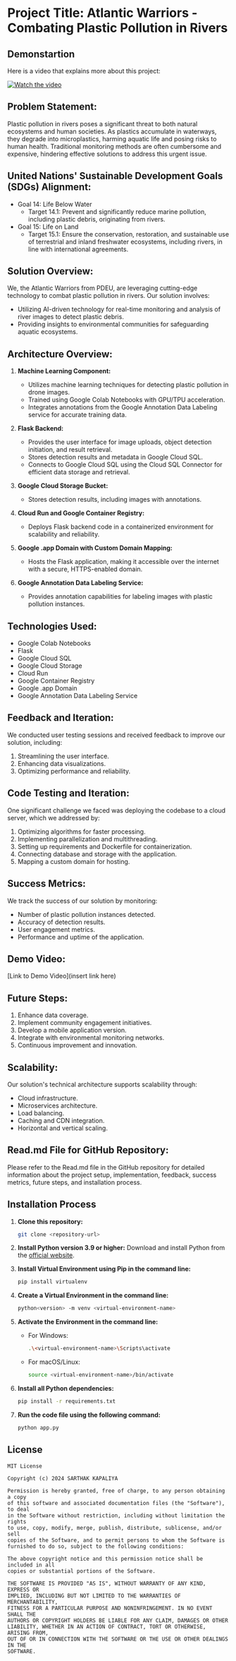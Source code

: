 # Project Title: Atlantic Warriors - Combating Plastic Pollution in Rivers

## Demonstartion 
Here is a video that explains more about this project:

[![Watch the video](https://img.youtube.com/vi/jtcj3WGw5WI/0.jpg)](https://youtu.be/jtcj3WGw5WI?si=QtWc7lHMZapXku6t)

## Problem Statement:
Plastic pollution in rivers poses a significant threat to both natural ecosystems and human societies. As plastics accumulate in waterways, they degrade into microplastics, harming aquatic life and posing risks to human health. Traditional monitoring methods are often cumbersome and expensive, hindering effective solutions to address this urgent issue.

## United Nations' Sustainable Development Goals (SDGs) Alignment:
- Goal 14: Life Below Water
   - Target 14.1: Prevent and significantly reduce marine pollution, including plastic debris, originating from rivers.
- Goal 15: Life on Land
   - Target 15.1: Ensure the conservation, restoration, and sustainable use of terrestrial and inland freshwater ecosystems, including rivers, in line with international agreements.

## Solution Overview:
We, the Atlantic Warriors from PDEU, are leveraging cutting-edge technology to combat plastic pollution in rivers. Our solution involves:
- Utilizing AI-driven technology for real-time monitoring and analysis of river images to detect plastic debris.
- Providing insights to environmental communities for safeguarding aquatic ecosystems.

## Architecture Overview:
1. **Machine Learning Component:**
   - Utilizes machine learning techniques for detecting plastic pollution in drone images.
   - Trained using Google Colab Notebooks with GPU/TPU acceleration.
   - Integrates annotations from the Google Annotation Data Labeling service for accurate training data.

2. **Flask Backend:**
   - Provides the user interface for image uploads, object detection initiation, and result retrieval.
   - Stores detection results and metadata in Google Cloud SQL.
   - Connects to Google Cloud SQL using the Cloud SQL Connector for efficient data storage and retrieval.

3. **Google Cloud Storage Bucket:**
   - Stores detection results, including images with annotations.

4. **Cloud Run and Google Container Registry:**
   - Deploys Flask backend code in a containerized environment for scalability and reliability.

5. **Google .app Domain with Custom Domain Mapping:**
   - Hosts the Flask application, making it accessible over the internet with a secure, HTTPS-enabled domain.

6. **Google Annotation Data Labeling Service:**
   - Provides annotation capabilities for labeling images with plastic pollution instances.

## Technologies Used:
- Google Colab Notebooks
- Flask
- Google Cloud SQL
- Google Cloud Storage
- Cloud Run
- Google Container Registry
- Google .app Domain
- Google Annotation Data Labeling Service

## Feedback and Iteration:
We conducted user testing sessions and received feedback to improve our solution, including:
1. Streamlining the user interface.
2. Enhancing data visualizations.
3. Optimizing performance and reliability.

## Code Testing and Iteration:
One significant challenge we faced was deploying the codebase to a cloud server, which we addressed by:
1. Optimizing algorithms for faster processing.
2. Implementing parallelization and multithreading.
3. Setting up requirements and Dockerfile for containerization.
4. Connecting database and storage with the application.
5. Mapping a custom domain for hosting.

## Success Metrics:
We track the success of our solution by monitoring:
- Number of plastic pollution instances detected.
- Accuracy of detection results.
- User engagement metrics.
- Performance and uptime of the application.

## Demo Video:
[Link to Demo Video](insert link here)

## Future Steps:
1. Enhance data coverage.
2. Implement community engagement initiatives.
3. Develop a mobile application version.
4. Integrate with environmental monitoring networks.
5. Continuous improvement and innovation.

## Scalability:
Our solution's technical architecture supports scalability through:
- Cloud infrastructure.
- Microservices architecture.
- Load balancing.
- Caching and CDN integration.
- Horizontal and vertical scaling.

## Read.md File for GitHub Repository:
Please refer to the Read.md file in the GitHub repository for detailed information about the project setup, implementation, feedback, success metrics, future steps, and installation process.

## Installation Process
1. **Clone this repository:**
    ```bash
    git clone <repository-url>
    ```

2. **Install Python version 3.9 or higher:**
    Download and install Python from the [official website](https://www.python.org/).

3. **Install Virtual Environment using Pip in the command line:**
    ```bash
    pip install virtualenv
    ```

4. **Create a Virtual Environment in the command line:**
    ```bash
    python<version> -m venv <virtual-environment-name>
    ```

5. **Activate the Environment in the command line:**
    - For Windows:
        ```bash
        .\<virtual-environment-name>\Scripts\activate
        ```
    - For macOS/Linux:
        ```bash
        source <virtual-environment-name>/bin/activate
        ```

6. **Install all Python dependencies:**
    ```bash
    pip install -r requirements.txt
    ```

7. **Run the code file using the following command:**
    ```bash
    python app.py
    ```


## License
```
MIT License

Copyright (c) 2024 SARTHAK KAPALIYA

Permission is hereby granted, free of charge, to any person obtaining a copy
of this software and associated documentation files (the "Software"), to deal
in the Software without restriction, including without limitation the rights
to use, copy, modify, merge, publish, distribute, sublicense, and/or sell
copies of the Software, and to permit persons to whom the Software is
furnished to do so, subject to the following conditions:

The above copyright notice and this permission notice shall be included in all
copies or substantial portions of the Software.

THE SOFTWARE IS PROVIDED "AS IS", WITHOUT WARRANTY OF ANY KIND, EXPRESS OR
IMPLIED, INCLUDING BUT NOT LIMITED TO THE WARRANTIES OF MERCHANTABILITY,
FITNESS FOR A PARTICULAR PURPOSE AND NONINFRINGEMENT. IN NO EVENT SHALL THE
AUTHORS OR COPYRIGHT HOLDERS BE LIABLE FOR ANY CLAIM, DAMAGES OR OTHER
LIABILITY, WHETHER IN AN ACTION OF CONTRACT, TORT OR OTHERWISE, ARISING FROM,
OUT OF OR IN CONNECTION WITH THE SOFTWARE OR THE USE OR OTHER DEALINGS IN THE
SOFTWARE.
```
